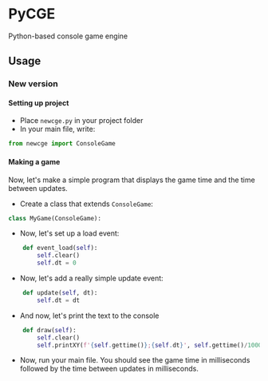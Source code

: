 # PyCGE
 Python-based console game engine

## Usage
### New version
#### Setting up project
* Place `newcge.py` in your project folder
* In your main file, write:
```py
from newcge import ConsoleGame
```
#### Making a game
Now, let's make a simple program that displays the game time and the time between updates.
* Create a class that extends `ConsoleGame`:
```py
class MyGame(ConsoleGame):
```
* Now, let's set up a load event:
```py
    def event_load(self):
        self.clear()
        self.dt = 0
```
* Now, let's add a really simple update event:
```py
    def update(self, dt):
        self.dt = dt
```
* And now, let's print the text to the console
```py
    def draw(self):
        self.clear()
        self.printXY(f'{self.gettime()};{self.dt}', self.gettime()/1000+1, 1)
```
* Now, run your main file. You should see the game time in milliseconds followed by the time between updates in milliseconds.